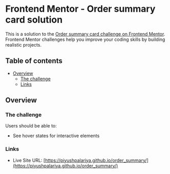 # Frontend Mentor - Order summary card solution

This is a solution to the [Order summary card challenge on Frontend Mentor](https://www.frontendmentor.io/challenges/order-summary-component-QlPmajDUj). Frontend Mentor challenges help you improve your coding skills by building realistic projects. 

## Table of contents

- [Overview](#overview)
  - [The challenge](#the-challenge)
  - [Links](#links)

## Overview

### The challenge

Users should be able to:

- See hover states for interactive elements

### Links

- Live Site URL: [https://piyushpalariya.github.io/order_summary/](https://piyushpalariya.github.io/order_summary/)

